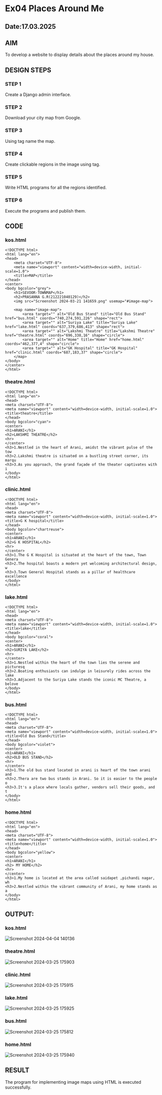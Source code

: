 # Ex04 Places Around Me
## Date:17.03.2025

## AIM
To develop a website to display details about the places around my house.

## DESIGN STEPS

### STEP 1
Create a Django admin interface.

### STEP 2
Download your city map from Google.

### STEP 3
Using <map> tag name the map.

### STEP 4
Create clickable regions in the image using <area> tag.

### STEP 5
Write HTML programs for all the regions identified.

### STEP 6
Execute the programs and publish them.

## CODE
### kos.html
```
<!DOCTYPE html>
<html lang="en">
<head>
    <meta charset="UTF-8">
    <meta name="viewport" content="width=device-width, initial-scale=1.0">
    <title>MAP</title>
</head>
<center>
<body bgcolor="grey">
    <h1>SEVOOR-TOWNMAP</h1>
    <h2>PRASANNA G.R(212221040129)</h2>
    <img src="Screenshot 2024-03-21 141659.png" usemap="#image-map">

    <map name="image-map">
        <area target="" alt="Old Bus Stand" title="Old Bus Stand" href="bus.html" coords="740,274,591,226" shape="rect">
        <area target="" alt="Suriya Lake" title="Suriya Lake" href="lake.html" coords="637,379,686,413" shape="rect">
        <area target="" alt="Lakshmi Theatre" title="Lakshmi Theatre" href="theatre.html" coords="696,338,16" shape="circle">
        <area target="" alt="Home" title="Home" href="home.html" coords="462,377,4" shape="circle">
        <area target="" alt="GK Hospital" title="GK Hospital" href="clinic.html" coords="687,183,37" shape="circle">
    </map>
</body>
</center>
</html>
```
### theatre.html
```
<!DOCTYPE html>
<html lang="en">
<head>
<meta charset="UTF-8">
<meta name="viewport" content="width=device-width, initial-scale=1.0">
<title>theatre</title>
</head>
<body bgcolor="cyan">
<center>
<h1>ARANI</h1>
<h2>LAKSHMI THEATRE</h2>
<hr>
</center>
<h3>1.Nestled in the heart of Arani, amidst the vibrant pulse of the tow
<h3>2.Lakshmi theatre is situated on a bustling street corner, its marqu
<h3>3.As you approach, the grand façade of the theater captivates with i
</body>
</html>

```
### clinic.html
```
<!DOCTYPE html>
<html lang="en">
<head>
<meta charset="UTF-8">
<meta name="viewport" content="width=device-width, initial-scale=1.0">
<title>G K hospital</title>
</head>
<body bgcolor="chartreuse">
<center>
<h1>ARANI</h1>
<h2>G K HOSPITAL</h2>
<hr>
</center>
<h3>1.The G K Hospital is situated at the heart of the town, Town Genera
<h3>2.The hospital boasts a modern yet welcoming architectural design, w
<h3>3.Town General Hospital stands as a pillar of healthcare excellence
</body>
</html>
```
### lake.html
```
<!DOCTYPE html>
<html lang="en">
<head>
<meta charset="UTF-8">
<meta name="viewport" content="width=device-width, initial-scale=1.0">
<title>lake</title>
</head>
<body bgcolor="coral">
<center>
<h1>ARANI</h1>
<h2>SURIYA LAKE</h2>
<hr>
</center>
<h3>1.Nestled within the heart of the town lies the serene and picturesq
<h3>2.Boating enthusiasts can indulge in leisurely rides across the lake
<h3>3.Adjacent to the Suriya Lake stands the iconic MC Theatre, a belove
</body>
</html>
```
### bus.html
```
<!DOCTYPE html>
<html lang="en">
<head>
<meta charset="UTF-8">
<meta name="viewport" content="width=device-width, initial-scale=1.0">
<title>Old Bus Stand</title>
</head>
<body bgcolor="violet">
<center>
<h1>ARANI</h1>
<h2>OLD BUS STAND</h2>
<hr>
</center>
<h3>1.The old bus stand located in arani is heart of the town arani and
<h3>2.Thera are two bus stands in Arani. So it is easier to the people o
<h3>3.It's a place where locals gather, vendors sell their goods, and t
</body>
</html>
```
### home.html
```
<!DOCTYPE html>
<html lang="en">
<head>
<meta charset="UTF-8">
<meta name="viewport" content="width=device-width, initial-scale=1.0">
<title>home</title>
</head>
<body bgcolor="yellow">
<center>
<h1>ARANI</h1>
<h2> MY HOME</h2>
<hr>
</center>
<h3>1.My home is located at the area called saidapet ,pichandi nagar, wh
<h3>2.Nestled within the vibrant community of Arani, my home stands as a
</body>
</html>
```

## OUTPUT:

### kos.html
![Screenshot 2024-04-04 140136](https://github.com/PrasannaCse68/NearMe/assets/127935950/5dd37cc1-fa30-4e90-b761-eafcbd41b7ab)

### theatre.html

![Screenshot 2024-03-25 175903](https://github.com/PrasannaCse68/NearMe/assets/127935950/804a8c22-0f18-427e-ac3f-336734621f69)
### clinic.html
![Screenshot 2024-03-25 175915](https://github.com/PrasannaCse68/NearMe/assets/127935950/e7fd28a4-68d3-41f3-94b9-94ca1463a818)

### lake.html
![Screenshot 2024-03-25 175925](https://github.com/PrasannaCse68/NearMe/assets/127935950/0d6ffa32-6731-4892-a27f-e897cf0db40b)

### bus.html
![Screenshot 2024-03-25 175812](https://github.com/PrasannaCse68/NearMe/assets/127935950/61c869c9-2496-4316-b52f-f3846b936081)

### home.html
![Screenshot 2024-03-25 175940](https://github.com/PrasannaCse68/NearMe/assets/127935950/879a43cf-3a44-4083-843b-d7db6e2955ad)


## RESULT
The program for implementing image maps using HTML is executed successfully.
